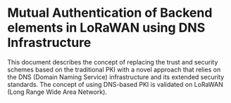 # Mutual Authentication of Backend elements in LoRaWAN using DNS Infrastructure

This document describes the concept of replacing the trust and security schemes based on the traditional PKI with a novel approach that relies on the DNS (Domain Naming Service) infrastructure and its extended security standards. The concept of using DNS-based PKI is validated on LoRaWAN (Long Range Wide Area Network). 
